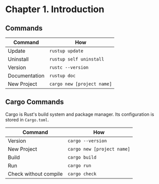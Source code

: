 # Chapter 1. Introduction

## Commands

| Command | How |
|---------|-----|
| Update  | `rustup update` |
| Uninstall | `rustup self uninstall` |
| Version | `rustc --version` |
| Documentation | `rustup doc` |
| New Project | `cargo new [project name]` |

## Cargo Commands

Cargo is Rust's build system and package manager. Its configuration is stored in `Cargo.toml`.

| Command | How |
|---------|-----|
| Version | `cargo --version` |
| New Project | `cargo new [project name]` |
| Build | `cargo build` |
| Run | `cargo run ` |
| Check without compile | `cargo check` |
